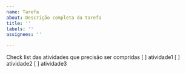 ```yaml
---
name: Tarefa
about: Descrição completa da tarefa
title: ''
labels: ''
assignees: ''

---
```


Check list das atividades que precisão ser compridas
[ ] atividade1
[ ] atividade2
[ ] atividade3
